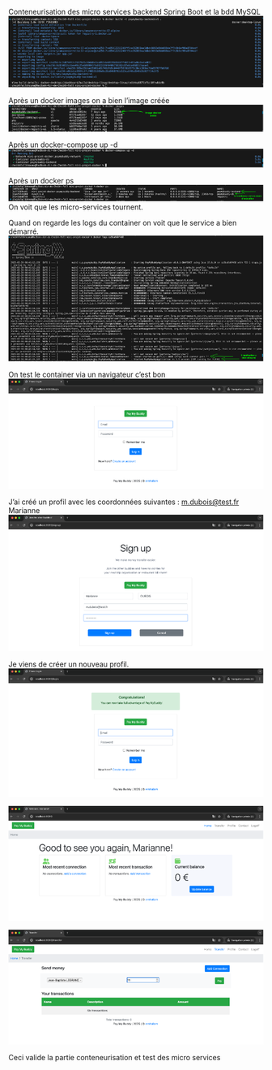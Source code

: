Conteneurisation des micro services backend Spring Boot et la bdd MySQL
![alt text](image.png)

Après un docker images on a bien l’image créée
![alt text](image-1.png)

Après un docker-compose up -d
![alt text](image-2.png)

Après un docker ps
![alt text](image-3.png)
On voit que les micro-services tournent.

Quand on regarde les logs du container on voit que le service a bien démarré.
![alt text](image-4.png)

On test le container via un navigateur c’est bon
![alt text](image-5.png)

J’ai créé un profil avec les coordonnées suivantes :
m.dubois@test.fr
Marianne
![alt text](image-6.png)

Je viens de créer un nouveau profil.
![alt text](image-7.png)

![alt text](image-8.png)

![alt text](image-9.png)

Ceci valide la partie conteneurisation et test des micro services